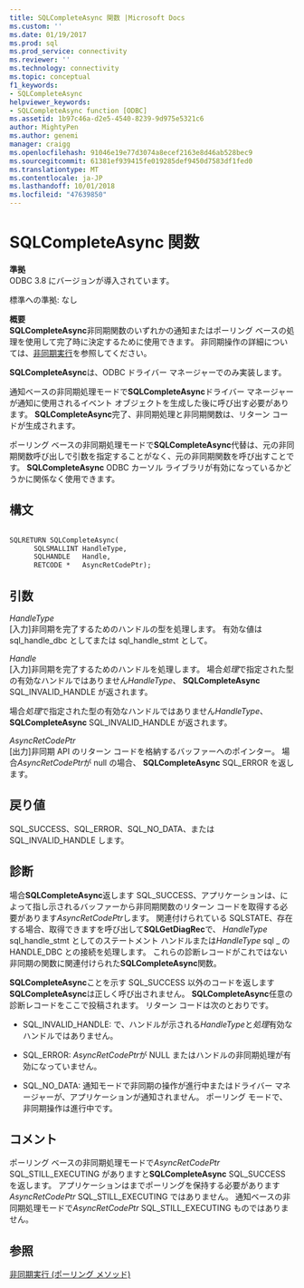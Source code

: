```yaml
---
title: SQLCompleteAsync 関数 |Microsoft Docs
ms.custom: ''
ms.date: 01/19/2017
ms.prod: sql
ms.prod_service: connectivity
ms.reviewer: ''
ms.technology: connectivity
ms.topic: conceptual
f1_keywords:
- SQLCompleteAsync
helpviewer_keywords:
- SQLCompleteAsync function [ODBC]
ms.assetid: 1b97c46a-d2e5-4540-8239-9d975e5321c6
author: MightyPen
ms.author: genemi
manager: craigg
ms.openlocfilehash: 91046e19e77d3074a8ecef2163e8d46ab528bec9
ms.sourcegitcommit: 61381ef939415fe019285def9450d7583df1fed0
ms.translationtype: MT
ms.contentlocale: ja-JP
ms.lasthandoff: 10/01/2018
ms.locfileid: "47639850"
---
```

# <a name="sqlcompleteasync-function"></a>SQLCompleteAsync 関数
**準拠**  
 ODBC 3.8 にバージョンが導入されています。  
  
 標準への準拠: なし  
  
 **概要**  
 **SQLCompleteAsync**非同期関数のいずれかの通知またはポーリング ベースの処理を使用して完了時に決定するために使用できます。 非同期操作の詳細については、[非同期実行](../../../odbc/reference/develop-app/asynchronous-execution.md)を参照してください。  
  
 **SQLCompleteAsync**は、ODBC ドライバー マネージャーでのみ実装します。  
  
 通知ベースの非同期処理モードで**SQLCompleteAsync**ドライバー マネージャーが通知に使用されるイベント オブジェクトを生成した後に呼び出す必要があります。 **SQLCompleteAsync**完了、非同期処理と非同期関数は、リターン コードが生成されます。  
  
 ポーリング ベースの非同期処理モードで**SQLCompleteAsync**代替は、元の非同期関数呼び出しで引数を指定することがなく、元の非同期関数を呼び出すことです。 **SQLCompleteAsync** ODBC カーソル ライブラリが有効になっているかどうかに関係なく使用できます。  
  
## <a name="syntax"></a>構文  
  
```vb  
  
SQLRETURN SQLCompleteAsync(  
      SQLSMALLINT HandleType,  
      SQLHANDLE   Handle,  
      RETCODE *   AsyncRetCodePtr);  
```  
  
## <a name="arguments"></a>引数  
 *HandleType*  
 [入力]非同期を完了するためのハンドルの型を処理します。 有効な値は sql_handle_dbc としてまたは sql_handle_stmt として。  
  
 *Handle*  
 [入力]非同期を完了するためのハンドルを処理します。 場合*処理*で指定された型の有効なハンドルではありません*HandleType*、 **SQLCompleteAsync** SQL_INVALID_HANDLE が返されます。  
  
 場合*処理*で指定された型の有効なハンドルではありません*HandleType*、 **SQLCompleteAsync** SQL_INVALID_HANDLE が返されます。  
  
 *AsyncRetCodePtr*  
 [出力]非同期 API のリターン コードを格納するバッファーへのポインター。 場合*AsyncRetCodePtr*が null の場合、 **SQLCompleteAsync** SQL_ERROR を返します。  
  
## <a name="returns"></a>戻り値  
 SQL_SUCCESS、SQL_ERROR、SQL_NO_DATA、または SQL_INVALID_HANDLE します。  
  
## <a name="diagnostics"></a>診断  
 場合**SQLCompleteAsync**返します SQL_SUCCESS、アプリケーションは、によって指し示されるバッファーから非同期関数のリターン コードを取得する必要があります*AsyncRetCodePtr*します。 関連付けられている SQLSTATE、存在する場合、取得できますを呼び出して**SQLGetDiagRec**で、 *HandleType* sql_handle_stmt としてのステートメント ハンドルまたは*HandleType* sql _ のHANDLE_DBC との接続を処理します。 これらの診断レコードがこれではない非同期の関数に関連付けられた**SQLCompleteAsync**関数。  
  
 **SQLCompleteAsync**ことを示す SQL_SUCCESS 以外のコードを返します**SQLCompleteAsync**は正しく呼び出されません。 **SQLCompleteAsync**任意の診断レコードをここで投稿されます。 リターン コードは次のとおりです。  
  
-   SQL_INVALID_HANDLE: で、ハンドルが示される*HandleType*と*処理*有効なハンドルではありません。  
  
-   SQL_ERROR: *AsyncRetCodePtr*が NULL またはハンドルの非同期処理が有効になっていません。  
  
-   SQL_NO_DATA: 通知モードで非同期の操作が進行中またはドライバー マネージャーが、アプリケーションが通知されません。 ポーリング モードで、非同期操作は進行中です。  
  
## <a name="comments"></a>コメント  
 ポーリング ベースの非同期処理モードで*AsyncRetCodePtr* SQL_STILL_EXECUTING がありますと**SQLCompleteAsync** SQL_SUCCESS を返します。 アプリケーションはまでポーリングを保持する必要があります*AsyncRetCodePtr* SQL_STILL_EXECUTING ではありません。 通知ベースの非同期処理モードで*AsyncRetCodePtr* SQL_STILL_EXECUTING ものではありません。  
  
## <a name="see-also"></a>参照  
 [非同期実行 (ポーリング メソッド)](../../../odbc/reference/develop-app/asynchronous-execution-polling-method.md)
